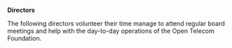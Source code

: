 **Directors**

The following directors volunteer their time manage to attend regular board meetings and help with the day-to-day operations of the Open Telecom Foundation. 
